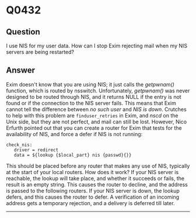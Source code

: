 Q0432
=====

Question
--------

I use NIS for my user data. How can I stop Exim rejecting mail when my
NIS servers are being restarted?

Answer
------

Exim doesn't know that you are using NIS; it just calls the *getpwnam()* function, which is routed by nsswitch. Unfortunately, *getpwnam()* was never designed to be routed through NIS, and it returns NULL if the entry is not found or if the connection to the NIS server fails. This means that Exim cannot tell the difference between _no such user_ and _NIS is down_. Crutches to help with this problem are `finduser_retries` in Exim, and
*nscd* on the Unix side, but they are not perfect, and mail can still be
lost. However, Nico Erfurth pointed out that you can create a router for
Exim that tests for the availability of NIS, and force a defer if NIS is
not running:

    check_nis:
       driver = redirect
       data = ${lookup {$local_part} nis {passwd}{}}

This should be placed before any router that makes any use of NIS,
typically at the start of your local routers. How does it work? If your
NIS server is reachable, the lookup will take place, and whether it
succeeds or fails, the result is an empty string. This causes the router
to decline, and the address is passed to the following routers. If your
NIS server is down, the lookup defers, and this causes the router to
defer. A verification of an incoming address gets a temporary rejection,
and a delivery is deferred till later.

* * * * *
